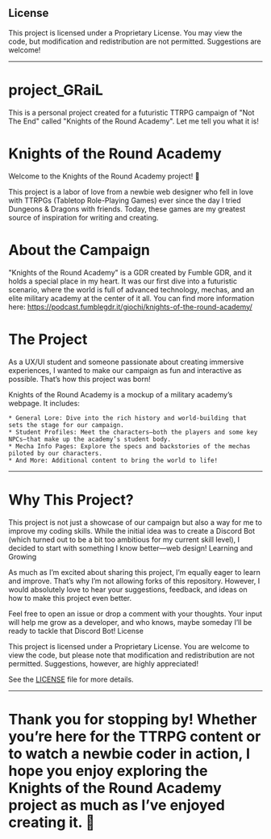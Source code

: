## License

This project is licensed under a Proprietary License. You may view the code, but modification and redistribution are not permitted. Suggestions are welcome!

________________________________________________________________________________________________________________
# project_GRaiL
This is a personal project created for a futuristic TTRPG campaign of "Not The End" called "Knights of the Round Academy". Let me tell you what it is!

# Knights of the Round Academy

Welcome to the Knights of the Round Academy project! 🎉

This project is a labor of love from a newbie web designer who fell in love with TTRPGs (Tabletop Role-Playing Games) ever since the day I tried Dungeons & Dragons with friends. Today, these games are my greatest source of inspiration for writing and creating.

# About the Campaign

"Knights of the Round Academy" is a GDR created by Fumble GDR, and it holds a special place in my heart. It was our first dive into a futuristic scenario, where the world is full of advanced technology, mechas, and an elite military academy at the center of it all. 
You can find more information here: https://podcast.fumblegdr.it/giochi/knights-of-the-round-academy/


# The Project

As a UX/UI student and someone passionate about creating immersive experiences, I wanted to make our campaign as fun and interactive as possible. That’s how this project was born!

Knights of the Round Academy is a mockup of a military academy’s webpage. It includes:

    * General Lore: Dive into the rich history and world-building that sets the stage for our campaign.
    * Student Profiles: Meet the characters—both the players and some key NPCs—that make up the academy’s student body.
    * Mecha Info Pages: Explore the specs and backstories of the mechas piloted by our characters.
    * And More: Additional content to bring the world to life!

________________________________________________________________________________________________________________

# Why This Project?

This project is not just a showcase of our campaign but also a way for me to improve my coding skills. While the initial idea was to create a Discord Bot (which turned out to be a bit too ambitious for my current skill level), I decided to start with something I know better—web design!
Learning and Growing

As much as I’m excited about sharing this project, I’m equally eager to learn and improve. That’s why I’m not allowing forks of this repository. However, I would absolutely love to hear your suggestions, feedback, and ideas on how to make this project even better.

Feel free to open an issue or drop a comment with your thoughts. Your input will help me grow as a developer, and who knows, maybe someday I’ll be ready to tackle that Discord Bot!
License

This project is licensed under a Proprietary License. You are welcome to view the code, but please note that modification and redistribution are not permitted. Suggestions, however, are highly appreciated!

See the [LICENSE](./LICENSE) file for more details.

________________________________________________________________________________________________________________

# Thank you for stopping by! Whether you’re here for the TTRPG content or to watch a newbie coder in action, I hope you enjoy exploring the Knights of the Round Academy project as much as I’ve enjoyed creating it. 🚀